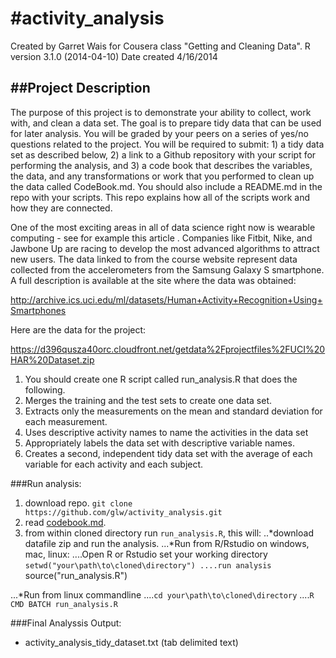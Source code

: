 #activity_analysis
=================
Created by Garret Wais for Cousera class "Getting and Cleaning Data". 
R version 3.1.0 (2014-04-10)
Date created 4/16/2014

##Project Description
--------------------
The purpose of this project is to demonstrate your ability to collect, work with, and clean a data set. The goal is to prepare tidy data that can be used for later analysis. You will be graded by your peers on a series of yes/no questions related to the project. You will be required to submit: 1) a tidy data set as described below, 2) a link to a Github repository with your script for performing the analysis, and 3) a code book that describes the variables, the data, and any transformations or work that you performed to clean up the data called CodeBook.md. You should also include a README.md in the repo with your scripts. This repo explains how all of the scripts work and how they are connected.  

One of the most exciting areas in all of data science right now is wearable computing - see for example this article . Companies like Fitbit, Nike, and Jawbone Up are racing to develop the most advanced algorithms to attract new users. The data linked to from the course website represent data collected from the accelerometers from the Samsung Galaxy S smartphone. A full description is available at the site where the data was obtained: 

http://archive.ics.uci.edu/ml/datasets/Human+Activity+Recognition+Using+Smartphones 

Here are the data for the project: 

https://d396qusza40orc.cloudfront.net/getdata%2Fprojectfiles%2FUCI%20HAR%20Dataset.zip 

1. You should create one R script called run_analysis.R that does the following. 
2. Merges the training and the test sets to create one data set.
3. Extracts only the measurements on the mean and standard deviation for each measurement. 
4. Uses descriptive activity names to name the activities in the data set
5. Appropriately labels the data set with descriptive variable names. 
6. Creates a second, independent tidy data set with the average of each variable for each activity and each subject. 

###Run analysis:
1. download repo. `git clone https://github.com/glw/activity_analysis.git`
2. read [codebook.md](https://github.com/glw/activity_analysis/blob/master/CodeBook.md).
3. from within cloned directory run `run_analysis.R`, this will:
..*download datafile zip and run the analysis.
...*Run from R/Rstudio on windows, mac, linux:
....Open R or Rstudio set your working directory `setwd("your\path\to\cloned\directory")
....run analysis `source("run_analysis.R")

...*Run from linux commandline
....`cd your\path\to\cloned\directory`
....`R CMD BATCH run_analysis.R`

###Final Analyssis Output:
* activity_analysis_tidy_dataset.txt (tab delimited text)
